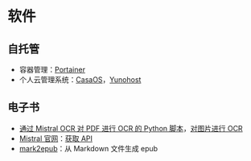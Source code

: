 # 软件

## 自托管

- 容器管理：[Portainer](https://www.portainer.io/)
- 个人云管理系统：[CasaOS](https://casaos.zimaspace.com/)，[Yunohost](https://yunohost.org/)
## 电子书

- [通过 Mistral OCR 对 PDF 进行 OCR 的 Python 脚本](https://github.com/nicekate/mistral-ocr)，[对图片进行 OCR](https://mistralocr.net)
- [Mistral 官网](https://mistral.ai/)：[获取 API](https://console.mistral.ai/api-keys)
- [mark2epub](https://github.com/AlexPof/mark2epub)：从 Markdown 文件生成 epub